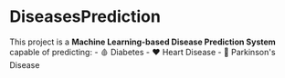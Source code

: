 # DiseasesPrediction
 This project is a **Machine Learning-based Disease Prediction System** capable of predicting: - 🩸 Diabetes - ❤️ Heart Disease - 🧠 Parkinson's Disease
